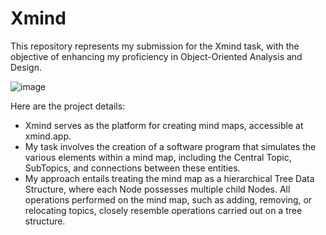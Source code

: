 # Xmind
This repository represents my submission for the Xmind task, with the objective of enhancing my proficiency in Object-Oriented Analysis and Design.

![image](https://github.com/dvhphuc/Xmind/assets/75090404/c5e7cff2-8c0b-4cf0-b54c-51b60ba2d3aa)


Here are the project details:

- Xmind serves as the platform for creating mind maps, accessible at xmind.app.
- My task involves the creation of a software program that simulates the various elements within a mind map, including the Central Topic, SubTopics, and connections between these entities.
- My approach entails treating the mind map as a hierarchical Tree Data Structure, where each Node possesses multiple child Nodes. All operations performed on the mind map, such as adding, removing, or relocating topics, closely resemble operations carried out on a tree structure.
